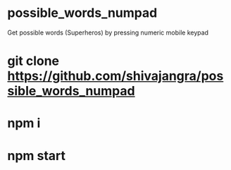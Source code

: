 # possible_words_numpad
Get possible words (Superheros) by pressing numeric mobile keypad

# git clone https://github.com/shivajangra/possible_words_numpad
# npm i
# npm start
